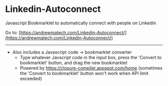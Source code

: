 # Linkedin-Autoconnect
Javascript Bookmarklet to automatically connect with people on Linkedin

Go to: [https://andrewmatech.com/Linkedin-Autoconnect/](https://andrewmatech.com/Linkedin-Autoconnect/)

---

* Also includes a Javascript code -> bookmarklet converter
  * Type whatever Javscript code in the input box, press the 'Convert to bookmarklet' button, and drag the new bookmarklet
  * Powered by https://closure-compiler.appspot.com/home (sometimes the 'Convert to bookmarklet' button won't work when API limit exceeded)
